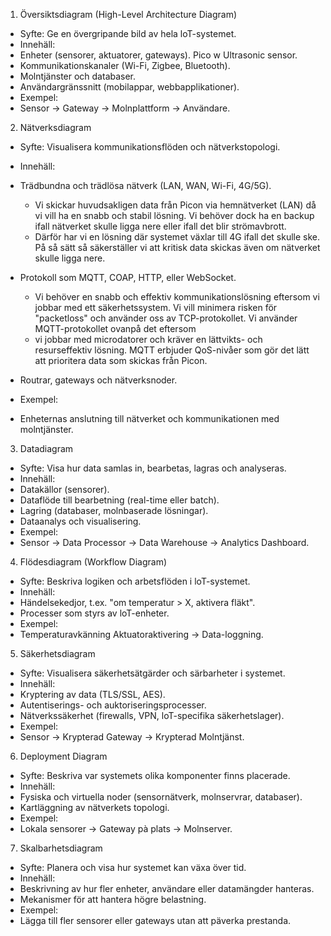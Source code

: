 1. Översiktsdiagram (High-Level Architecture Diagram)
- Syfte: Ge en övergripande bild av hela loT-systemet.
- Innehäll:
- Enheter (sensorer, aktuatorer, gateways).
  Pico w
  Ultrasonic sensor.
- Kommunikationskanaler (Wi-Fi, Zigbee, Bluetooth).
- Molntjänster och databaser.
- Användargränssnitt (mobilappar, webbapplikationer).
- Exempel:
- Sensor → Gateway → Molnplattform → Användare.

2. Nätverksdiagram
- Syfte: Visualisera kommunikationsflöden och nätverkstopologi.
- Innehäll:
- Trädbundna och trädlösa nätverk (LAN, WAN, Wi-Fi, 4G/5G).

	- Vi skickar huvudsakligen data från Picon via hemnätverket (LAN) då vi vill ha en snabb och stabil lösning. Vi behöver dock ha en backup ifall nätverket skulle ligga nere eller ifall det blir strömavbrott. 
	- Därför har vi en lösning där systemet växlar till 4G ifall det skulle ske. På så sätt så säkerställer vi att kritisk data skickas även om nätverket skulle ligga nere. 

- Protokoll som MQTT, COAP, HTTP, eller WebSocket.
	
	- Vi behöver en snabb och effektiv kommunikationslösning  eftersom vi jobbar med ett säkerhetssystem. Vi vill minimera risken för "packetloss" och använder oss av TCP-protokollet. Vi använder MQTT-protokollet ovanpå det eftersom
	- vi jobbar med microdatorer och kräver en lättvikts- och resurseffektiv lösning. MQTT erbjuder QoS-nivåer som gör det lätt att prioritera data som skickas från Picon. 

- Routrar, gateways och nätverksnoder.
- Exempel:
- Enheternas anslutning till nätverket och kommunikationen med molntjänster.

3. Datadiagram
- Syfte: Visa hur data samlas in, bearbetas, lagras och analyseras.
- Innehäll:
- Datakällor (sensorer).
- Dataflöde till bearbetning (real-time eller batch).
- Lagring (databaser, molnbaserade lösningar).
- Dataanalys och visualisering.
- Exempel:
- Sensor → Data Processor → Data Warehouse → Analytics Dashboard.

4. Flödesdiagram (Workflow Diagram)
- Syfte: Beskriva logiken och arbetsflöden i loT-systemet.
- Innehäll:
- Händelsekedjor, t.ex. "om temperatur > X, aktivera fläkt".
- Processer som styrs av loT-enheter.
- Exempel:
- Temperaturavkänning Aktuatoraktivering → Data-loggning.

5. Säkerhetsdiagram
- Syfte: Visualisera säkerhetsätgärder och särbarheter i systemet.
- Innehäll:
- Kryptering av data (TLS/SSL, AES).
- Autentiserings- och auktoriseringsprocesser.
- Nätverkssäkerhet (firewalls, VPN, loT-specifika säkerhetslager).
- Exempel:
-  Sensor → Krypterad Gateway → Krypterad Molntjänst.

6. Deployment Diagram
- Syfte: Beskriva var systemets olika komponenter finns placerade.
- Innehäll:
- Fysiska och virtuella noder (sensornätverk, molnservrar, databaser).
- Kartläggning av nätverkets topologi.
- Exempel:
- Lokala sensorer → Gateway pà plats → Molnserver.

7. Skalbarhetsdiagram
- Syfte: Planera och visa hur systemet kan växa över tid.
- Innehäll:
- Beskrivning av hur fler enheter, användare eller datamängder hanteras.
- Mekanismer för att hantera högre belastning.
- Exempel:
- Lägga till fler sensorer eller gateways utan att päverka prestanda.
